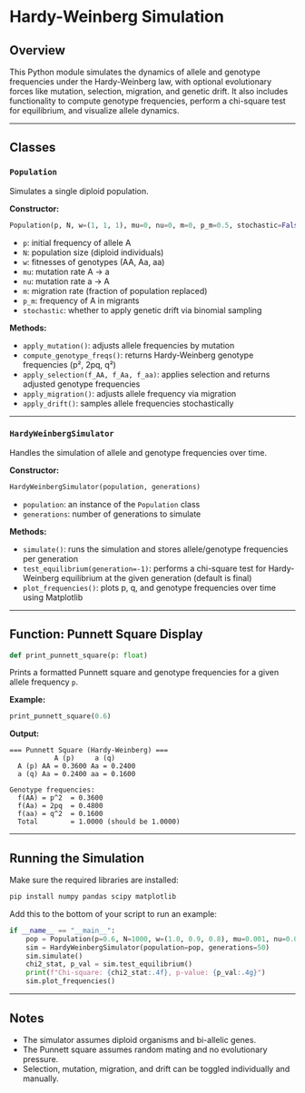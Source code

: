 
# Hardy-Weinberg Simulation

## Overview

This Python module simulates the dynamics of allele and genotype frequencies under the Hardy-Weinberg law, with optional evolutionary forces like mutation, selection, migration, and genetic drift. It also includes functionality to compute genotype frequencies, perform a chi-square test for equilibrium, and visualize allele dynamics.

---

## Classes

### `Population`

Simulates a single diploid population.

**Constructor:**
```python
Population(p, N, w=(1, 1, 1), mu=0, nu=0, m=0, p_m=0.5, stochastic=False)
```

- `p`: initial frequency of allele A
- `N`: population size (diploid individuals)
- `w`: fitnesses of genotypes (AA, Aa, aa)
- `mu`: mutation rate A → a
- `nu`: mutation rate a → A
- `m`: migration rate (fraction of population replaced)
- `p_m`: frequency of A in migrants
- `stochastic`: whether to apply genetic drift via binomial sampling

**Methods:**
- `apply_mutation()`: adjusts allele frequencies by mutation
- `compute_genotype_freqs()`: returns Hardy-Weinberg genotype frequencies (p², 2pq, q²)
- `apply_selection(f_AA, f_Aa, f_aa)`: applies selection and returns adjusted genotype frequencies
- `apply_migration()`: adjusts allele frequency via migration
- `apply_drift()`: samples allele frequencies stochastically

---

### `HardyWeinbergSimulator`

Handles the simulation of allele and genotype frequencies over time.

**Constructor:**
```python
HardyWeinbergSimulator(population, generations)
```

- `population`: an instance of the `Population` class
- `generations`: number of generations to simulate

**Methods:**
- `simulate()`: runs the simulation and stores allele/genotype frequencies per generation
- `test_equilibrium(generation=-1)`: performs a chi-square test for Hardy-Weinberg equilibrium at the given generation (default is final)
- `plot_frequencies()`: plots p, q, and genotype frequencies over time using Matplotlib

---

## Function: Punnett Square Display

```python
def print_punnett_square(p: float)
```

Prints a formatted Punnett square and genotype frequencies for a given allele frequency `p`.

**Example:**
```python
print_punnett_square(0.6)
```

**Output:**
```
=== Punnett Square (Hardy-Weinberg) ===
           A (p)     a (q)
  A (p) AA = 0.3600 Aa = 0.2400
  a (q) Aa = 0.2400 aa = 0.1600

Genotype frequencies:
  f(AA) = p^2  = 0.3600
  f(Aa) = 2pq  = 0.4800
  f(aa) = q^2  = 0.1600
  Total        = 1.0000 (should be 1.0000)
```

---

## Running the Simulation

Make sure the required libraries are installed:

```bash
pip install numpy pandas scipy matplotlib
```

Add this to the bottom of your script to run an example:

```python
if __name__ == "__main__":
    pop = Population(p=0.6, N=1000, w=(1.0, 0.9, 0.8), mu=0.001, nu=0.001, m=0.01, p_m=0.5, stochastic=True)
    sim = HardyWeinbergSimulator(population=pop, generations=50)
    sim.simulate()
    chi2_stat, p_val = sim.test_equilibrium()
    print(f"Chi-square: {chi2_stat:.4f}, p-value: {p_val:.4g}")
    sim.plot_frequencies()
```

---

## Notes

- The simulator assumes diploid organisms and bi-allelic genes.
- The Punnett square assumes random mating and no evolutionary pressure.
- Selection, mutation, migration, and drift can be toggled individually and manually.

